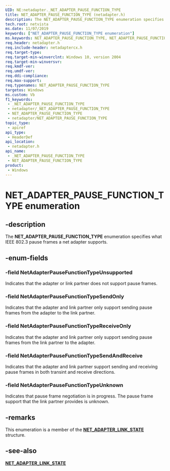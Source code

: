 ```yaml
---
UID: NE:netadapter._NET_ADAPTER_PAUSE_FUNCTION_TYPE
title: NET_ADAPTER_PAUSE_FUNCTION_TYPE (netadapter.h)
description: The NET_ADAPTER_PAUSE_FUNCTION_TYPE enumeration specifies what IEEE 802.3 pause frames a net adapter supports.
tech.root: netvista
ms.date: 11/07/2019
keywords: ["NET_ADAPTER_PAUSE_FUNCTION_TYPE enumeration"]
ms.keywords: NET_ADAPTER_PAUSE_FUNCTION_TYPE, NET_ADAPTER_PAUSE_FUNCTION_TYPE,
req.header: netadapter.h
req.include-header: netadaptercx.h
req.target-type: 
req.target-min-winverclnt: Windows 10, version 2004
req.target-min-winversvr: 
req.kmdf-ver: 
req.umdf-ver: 
req.ddi-compliance: 
req.max-support: 
req.typenames: NET_ADAPTER_PAUSE_FUNCTION_TYPE
targetos: Windows
ms.custom: Vb
f1_keywords:
 - _NET_ADAPTER_PAUSE_FUNCTION_TYPE
 - netadapter/_NET_ADAPTER_PAUSE_FUNCTION_TYPE
 - NET_ADAPTER_PAUSE_FUNCTION_TYPE
 - netadapter/NET_ADAPTER_PAUSE_FUNCTION_TYPE
topic_type:
 - apiref
api_type:
 - HeaderDef
api_location:
 - netadapter.h
api_name:
 - _NET_ADAPTER_PAUSE_FUNCTION_TYPE
 - NET_ADAPTER_PAUSE_FUNCTION_TYPE
product:
 - Windows
---
```


# NET_ADAPTER_PAUSE_FUNCTION_TYPE enumeration


## -description

The **NET_ADAPTER_PAUSE_FUNCTION_TYPE** enumeration specifies what IEEE 802.3 pause frames a net adapter supports.

## -enum-fields

### -field NetAdapterPauseFunctionTypeUnsupported 

Indicates that the adapter or link partner does not support pause frames.

### -field NetAdapterPauseFunctionTypeSendOnly 

Indicates that the adapter and link partner only support sending pause frames from the adapter to the link partner.

### -field NetAdapterPauseFunctionTypeReceiveOnly 

Indicates that the adapter and link partner only support sending pause frames from the link partner to the adapter.

### -field NetAdapterPauseFunctionTypeSendAndReceive 

Indicates that the adapter and link partner support sending and receiving pause frames in both transint and receive directions.

### -field NetAdapterPauseFunctionTypeUnknown 

Indicates that pause frame negotiation is in progress. The pause frame support that the link partner provides is unknown.

## -remarks

This enumeration is a member of the [**NET_ADAPTER_LINK_STATE**](../netadapter/ns-netadapter-_net_adapter_link_state.md) structure.

## -see-also

[**NET_ADAPTER_LINK_STATE**](../netadapter/ns-netadapter-_net_adapter_link_state.md)


